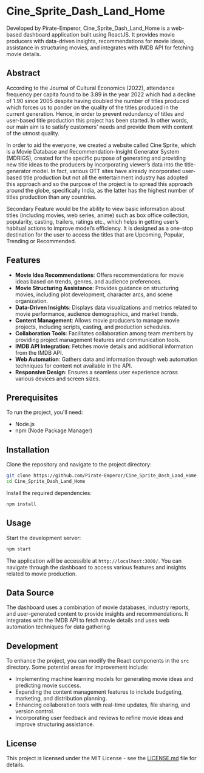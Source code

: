 # Cine_Sprite_Dash_Land_Home

Developed by Pirate-Emperor, Cine_Sprite_Dash_Land_Home is a web-based dashboard application built using ReactJS. It provides movie producers with data-driven insights, recommendations for movie ideas, assistance in structuring movies, and integrates with IMDB API for fetching movie details.

## Abstract
According to the Journal of Cultural Economics (2022), attendance frequency per capita found to be 3.89 in the year 2022 which had a decline of 1.90 since 2005 despite having doubled the number of titles produced which forces us to ponder on the quality of the titles produced in the current generation. Hence, in order to prevent redundancy of titles and user-based title production this project has been started. In other words, our main aim is to satisfy customers’ needs and provide them with content of the utmost quality. 

In order to aid the everyone, we created a website called Cine Sprite, which is a Movie Database and Recommendation-Insight Generator System (MDRIGS), created for the specific purpose of generating and providing new title ideas to the producers by incorporating viewer’s data into the title-generator model. In fact, various OTT sites have already incorporated user-based title production but not all the entertainment industry has adopted this approach and so the purpose of the project is to spread this approach around the globe, specifically India, as the latter has the highest number of titles production than any countries.

Secondary Feature would be the ability to view basic information about titles (including movies, web series, anime) such as box office collection, popularity, casting, trailers, ratings etc., which helps in getting user’s habitual actions to improve model’s efficiency. It is designed as a one-stop destination for the user to access the titles that are Upcoming, Popular, Trending or Recommended. 

## Features

- **Movie Idea Recommendations**: Offers recommendations for movie ideas based on trends, genres, and audience preferences.
- **Movie Structuring Assistance**: Provides guidance on structuring movies, including plot development, character arcs, and scene organization.
- **Data-Driven Insights**: Displays data visualizations and metrics related to movie performance, audience demographics, and market trends.
- **Content Management**: Allows movie producers to manage movie projects, including scripts, casting, and production schedules.
- **Collaboration Tools**: Facilitates collaboration among team members by providing project management features and communication tools.
- **IMDB API Integration**: Fetches movie details and additional information from the IMDB API.
- **Web Automation**: Gathers data and information through web automation techniques for content not available in the API.
- **Responsive Design**: Ensures a seamless user experience across various devices and screen sizes.

## Prerequisites

To run the project, you'll need:

- Node.js
- npm (Node Package Manager)

## Installation

Clone the repository and navigate to the project directory:

```bash
git clone https://github.com/Pirate-Emperor/Cine_Sprite_Dash_Land_Home.git
cd Cine_Sprite_Dash_Land_Home
```

Install the required dependencies:

```bash
npm install
```

## Usage

Start the development server:

```bash
npm start
```

The application will be accessible at `http://localhost:3000/`. You can navigate through the dashboard to access various features and insights related to movie production.

## Data Source

The dashboard uses a combination of movie databases, industry reports, and user-generated content to provide insights and recommendations. It integrates with the IMDB API to fetch movie details and uses web automation techniques for data gathering.

## Development

To enhance the project, you can modify the React components in the `src` directory. Some potential areas for improvement include:

- Implementing machine learning models for generating movie ideas and predicting movie success.
- Expanding the content management features to include budgeting, marketing, and distribution planning.
- Enhancing collaboration tools with real-time updates, file sharing, and version control.
- Incorporating user feedback and reviews to refine movie ideas and improve structuring assistance.

## License

This project is licensed under the MIT License - see the [LICENSE.md](LICENSE.md) file for details.
